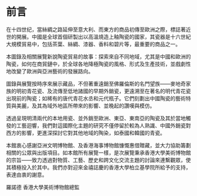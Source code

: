 # 前言  

在十四世纪，當絲綢之路延伸至意大利、而東方的商品初傳至歐洲之際，標誌著近世的開展。中國是全球首個研製出以高溫燒造上釉陶瓷的國家，其瓷器是十六世紀大規模貿易中，包括茶葉、絲綢、漆器、香料和碧片等，最重要的商品之一。  

本圖錄及相關展覽新說陶瓷貿易的故事：探索來自不同地域，尤其是中國和歐洲的陶瓷，如何在商貿鏈中，於全球各地降極陶瓷的風格、形式及生產技術，並戲劇性地改變了歐洲與亞洲藝術的發展路向。  

圖錄與展覽按時序來展示藏品，不但著重遠銷至佛羅倫斯的名門望族——麥地奇家族的明初青花瓷、及流傳至低地諸國的早期外銷瓷，更遠溯至在著名的明代青花瓷出現前的陶瓷；如稀有的唐代青花水丞和元代瓶子。它們刻劃出中國陶瓷的藝術特質與美麗，及其為域外地區所帶來的影響、並晚起的讚嘆與模仿。  

透過呈現明清兩代的本地用瓷、並外銷至歐洲、東亞、東南亞的陶瓷及其於當地觸發的工藝迴響，我們對這國際化主題的研究不僅停留於較為人熟識、中國外銷瓷對西方的影響，更進深探討它對其他地域的陶染，如泰國和韓國的青瓷。  

本館衷心感謝亞洲文明博物館、及香港海事博物館慷慨惠借贈藏，並大力協助籌劃相關的公眾與出版項目。如本館所有展覽一樣，是次展覽秉承香港大學美術博物館的宗旨——致力透過對物質、工藝、歷史和跨文化交流主題的討論來連繫觀眾，使其積極投入於其中。我們亦對迎來金禧誌慶的香港大學柏立基學院所給予的支持，表達由衷的謝意。  

羅諾德  香港大學美術博物館總監
